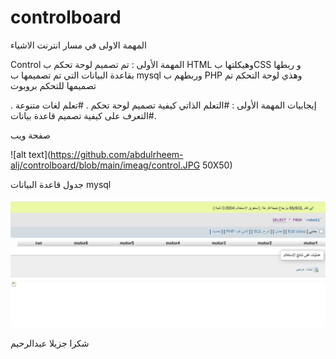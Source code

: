 # controlboard
المهمة الاولى في مسار انترنت الاشياء 

Control 
المهمة  الأولى :
تم تصميم لوحة تحكم ب HTML  وهيكلتها بCSS   و ربطها بقاعدة البيانات التي تم تصميمها ب  mysql   وربطهم ب PHP  وهذي لوحة التحكم تم تصميمها للتحكم بروبوت 

إيجابيات المهمة الأولى :
#التعلم الذاتي كيفية تصميم لوحة تحكم .
#تعلم لغات متنوعة .
#التعرف على كيفية تصميم قاعدة بيانات.

صفحة ويب

![alt text](https://github.com/abdulrheem-alj/controlboard/blob/main/imeag/control.JPG 50X50)

جدول قاعدة البيانات
mysql

![alt text](https://github.com/abdulrheem-alj/controlboard/blob/main/imeag/mysql.JPG) 

شكرا جزيلا
عبدالرحيم
